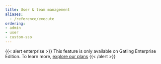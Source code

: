 ```yaml
---
title: User & team management
aliases:
  - /reference/execute
ordering:
- admin
- user
- custom-sso
---
```


{{< alert enterprise >}}
This feature is only available on Gatling Enterprise Edition. To learn more, [explore our plans](https://gatling.io/pricing?utm_source=docs)
{{< /alert >}}